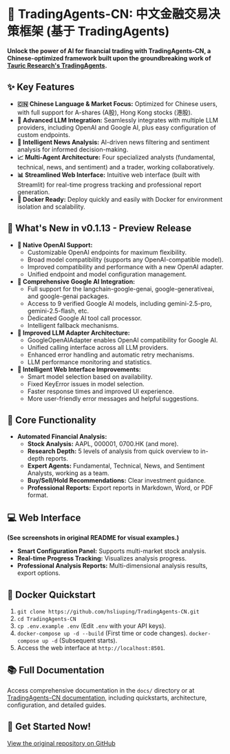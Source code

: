# 🚀 TradingAgents-CN: 中文金融交易决策框架 (基于 TradingAgents)

**Unlock the power of AI for financial trading with TradingAgents-CN, a Chinese-optimized framework built upon the groundbreaking work of [Tauric Research's TradingAgents](https://github.com/TauricResearch/TradingAgents).**

## ✨ Key Features

*   **🇨🇳 Chinese Language & Market Focus:** Optimized for Chinese users, with full support for A-shares (A股), Hong Kong stocks (港股).
*   **🤖 Advanced LLM Integration:** Seamlessly integrates with multiple LLM providers, including OpenAI and Google AI, plus easy configuration of custom endpoints.
*   **🧠 Intelligent News Analysis:** AI-driven news filtering and sentiment analysis for informed decision-making.
*   **📈 Multi-Agent Architecture:** Four specialized analysts (fundamental, technical, news, and sentiment) and a trader, working collaboratively.
*   **📊 Streamlined Web Interface:** Intuitive web interface (built with Streamlit) for real-time progress tracking and professional report generation.
*   **🐳 Docker Ready:** Deploy quickly and easily with Docker for environment isolation and scalability.

## 🚀 What's New in v0.1.13 - Preview Release

*   **🤖 Native OpenAI Support:**
    *   Customizable OpenAI endpoints for maximum flexibility.
    *   Broad model compatibility (supports any OpenAI-compatible model).
    *   Improved compatibility and performance with a new OpenAI adapter.
    *   Unified endpoint and model configuration management.
*   **🧠 Comprehensive Google AI Integration:**
    *   Full support for the langchain-google-genai, google-generativeai, and google-genai packages.
    *   Access to 9 verified Google AI models, including gemini-2.5-pro, gemini-2.5-flash, etc.
    *   Dedicated Google AI tool call processor.
    *   Intelligent fallback mechanisms.
*   **🔧 Improved LLM Adapter Architecture:**
    *   GoogleOpenAIAdapter enables OpenAI compatibility for Google AI.
    *   Unified calling interface across all LLM providers.
    *   Enhanced error handling and automatic retry mechanisms.
    *   LLM performance monitoring and statistics.
*   **🎨 Intelligent Web Interface Improvements:**
    *   Smart model selection based on availability.
    *   Fixed KeyError issues in model selection.
    *   Faster response times and improved UI experience.
    *   More user-friendly error messages and helpful suggestions.

## 🎯 Core Functionality

*   **Automated Financial Analysis:**
    *   **Stock Analysis:** AAPL, 000001, 0700.HK (and more).
    *   **Research Depth:** 5 levels of analysis from quick overview to in-depth reports.
    *   **Expert Agents:** Fundamental, Technical, News, and Sentiment Analysts, working as a team.
    *   **Buy/Sell/Hold Recommendations:** Clear investment guidance.
    *   **Professional Reports:** Export reports in Markdown, Word, or PDF format.

## 💻 Web Interface

**(See screenshots in original README for visual examples.)**

*   **Smart Configuration Panel:** Supports multi-market stock analysis.
*   **Real-time Progress Tracking:** Visualizes analysis progress.
*   **Professional Analysis Reports:** Multi-dimensional analysis results, export options.

## 🐳 Docker Quickstart

1.  `git clone https://github.com/hsliuping/TradingAgents-CN.git`
2.  `cd TradingAgents-CN`
3.  `cp .env.example .env` (Edit `.env` with your API keys).
4.  `docker-compose up -d --build` (First time or code changes).
    `docker-compose up -d` (Subsequent starts).
5.  Access the web interface at `http://localhost:8501`.

## 📚 Full Documentation

Access comprehensive documentation in the `docs/` directory or at [TradingAgents-CN documentation](docs/README.md), including quickstarts, architecture, configuration, and detailed guides.

## 🔗 Get Started Now!

[View the original repository on GitHub](https://github.com/hsliuping/TradingAgents-CN)